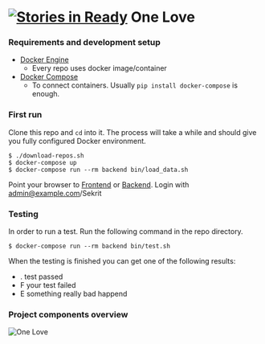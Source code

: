 [![Stories in Ready](https://badge.waffle.io/one-love/vagrant-one-love.png?label=ready&title=Ready)](https://waffle.io/one-love/vagrant-one-love)
One Love
========

### Requirements and development setup
- [Docker Engine](https://docs.docker.com/engine/installation/)
  - Every repo uses docker image/container
- [Docker Compose](https://docs.docker.com/compose/)
  - To connect containers. Usually `pip install docker-compose` is enough.

### First run
Clone this repo and `cd` into it. The process will take a while and should give
you fully configured Docker environment.

    $ ./download-repos.sh
    $ docker-compose up
    $ docker-compose run --rm backend bin/load_data.sh

Point your browser to [Frontend](http://localhost:8080/) or [Backend](http://localhost:5000/).
Login with admin@example.com/Sekrit

### Testing
In order to run a test. Run the following command in the repo directory.

    $ docker-compose run --rm backend bin/test.sh

When the testing is finished you can get one of the following results:

  - . test passed
  - F your test failed
  - E something really bad happend


### Project components overview
![One Love](https://github.com/one-love/one-love/blob/master/onelove.png)
